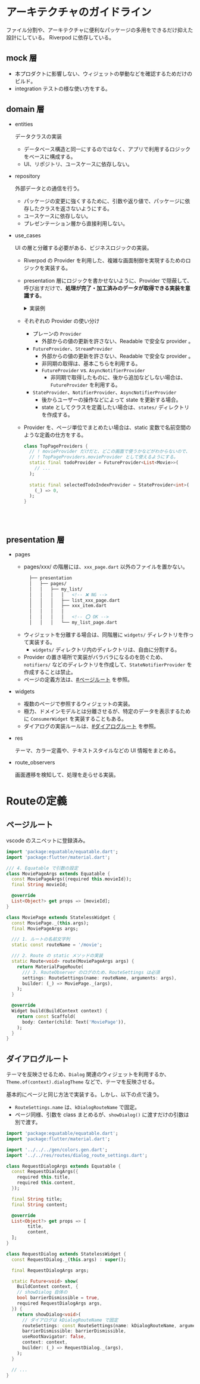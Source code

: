 # アーキテクチャのガイドライン
ファイル分割や、アーキテクチャに便利なパッケージの多用をできるだけ抑えた設計にしている。
Riverpod に依存している。

## mock 層
  - 本プロダクトに影響しない、ウィジェットの挙動などを確認するためだけのビルド。
  - integration テストの様な使い方をする。

## domain 層
  - entities

    データクラスの実装
    - データベース構造と同一にするのではなく、アプリで利用するロジックをベースに構成する。
    - UI、リポジトリ、ユースケースに依存しない。
  - repository

    外部データとの通信を行う。
    - パッケージの変更に強くするために、引数や返り値で、パッケージに依存したクラスを返さないようにする。
    - ユースケースに依存しない。
    - プレゼンテーション層から直接利用しない。
  - use_cases

    UI の層と分離する必要がある、ビジネスロジックの実装。
      - Riverpod の Provider を利用した、複雑な画面制御を実現するためのロジックを実装する。
      - presentation 層にロジックを書かせないように、Provider で隠蔽して、呼び出すだけで、**処理が完了・加工済みのデータが取得できる実装を意識する**。
        <details>
        <summary>
        実装例
        </summary>

        ⭕️ OK
        ```dart
        final todoListProvider = Provider(
          (_) => //
        );

        final selectedTodoIndexProvider = StateProvider((ref) => 0);

        final selectedTodoProvider = Provider((ref) {
          final index = ref.watch(selectedTodoIndexProvider);
          final todoList = ref.watch(todoListProvider);

          return todoList[index];
        });

        // pages
        class TodoListPage extends ConsumerWidget {
          @override
          Widget build(BuildContext context, WidgetRef ref) {
            final selectedTodo = ref.watch(selectedTodoProvider);
          
          // ...
        }
        ```

        ❌ NG
        ```dart
        final todoListProvider = Provider(
          (_) => //
        );

        final selectedTodoIndexProvider = StateProvider((ref) => 0);


        // pages
        class todoListPage extends ConsumerWidget {
          @override
          Widget build(BuildContext context, WidgetRef ref) {
            final selectedTodo = ref.watch(
              todoListProvider,
          )[ref.watch(selectedTodoIndexProvider)];
          
            // ...
          }
        ```
        </details>
      - それぞれの Provider の使い分け
        - プレーンの `Provider`
          - 外部からの値の更新を許さない、Readable で安全な provider 。
        - `FutureProvider`、`StreamProvider`
          - 外部からの値の更新を許さない、Readable で安全な provider 。
          - 非同期の取得は、基本こちらを利用する。
          - `FutureProvider` vs. `AsyncNotifierProvider`
            - 非同期で取得したものに、後から追加などしない場合は、`FutureProvider` を利用する。
        - `StateProvider`、`NotifierProvider`、`AsyncNotifierProvider`
          - 後からユーザーの操作などによって state を更新する場合。
          - state としてクラスを定義したい場合は、`states/` ディレクトリを作成する。
      - Provider を、ページ単位でまとめたい場合は、static 変数で名前空間のような定義の仕方をする。

        ```dart
        class TopPageProviders {
          // ! movieProvider だけだと、どこの画面で使うかなどがわからないので、
          // ! TopPageProviders.movieProvider として使えるようにする。
          static final todoProvider = FutureProvider<List<Movie>>(
            // ...
          );
          
          static final selectedTodoIndexProvider = StateProvider<int>(
            (_) => 0,
          );
        }
        ```

<br/><br/>

## presentation 層
- pages
  - pages/xxx/ の階層には、`xxx_page.dart` 以外のファイルを置かない。
    ```md
      ├── presentation
      │   ├── pages/
      │   │   ├── my_list/
      │   │   │   │   <!-- ❌ NG -->
      │   │   │   ├── list_xxx_page.dart 
      │   │   │   ├── xxx_item.dart 
      │   │   │   │
      │   │   │   │   <!-- ⭕️ OK -->
      │   │   │   └── my_list_page.dart
    ```
  - ウィジェットを分離する場合は、同階層に `widgets/` ディレクトリを作って実装する。
    - `widgets/` ディレクトリ内のディレクトリは、自由に分割する。
  - Provider の置き場所で実装がバラバラになるのを防ぐため、 `notifiers/` などのディレクトリを作成して、`StateNotifierProvider` を作成することは禁止。
  - ページの定義方法は、[#ページルート](#ページルート) を参照。
- widgets
  - 複数のページで参照するウィジェットの実装。
  - 極力、ドメインモデルとは分離させるが、特定のデータを表示するために `ConsumerWidget` を実装することもある。
  - ダイアログの実装ルールは、[#ダイアログルート](#ダイアログルート) を参照。
- res
  
  テーマ、カラー定義や、テキストスタイルなどの UI 情報をまとめる。
- route_observers

  画面遷移を検知して、処理を走らせる実装。

# Routeの定義
## ページルート
vscode のスニペットに登録済み。
```dart
import 'package:equatable/equatable.dart';
import 'package:flutter/material.dart';

/// 4. Equatable で引数の設定
class MoviePageArgs extends Equatable {
  const MoviePageArgs({required this.movieId});
  final String movieId;

  @override
  List<Object?> get props => [movieId];
}

class MoviePage extends StatelessWidget {
  const MoviePage._(this.args);
  final MoviePageArgs args;

  /// 1. ルートの名前文字列
  static const routeName = '/movie';

  /// 2. Route の static メソッドの実装
  static Route<void> route(MoviePageArgs args) {
    return MaterialPageRoute(
      /// 3. RouteObserver のログのため、RouteSettings は必須
      settings: RouteSettings(name: routeName, arguments: args),
      builder: (_) => MoviePage._(args),
    );
  }

  @override
  Widget build(BuildContext context) {
    return const Scaffold(
      body: Center(child: Text('MoviePage')),
    );
  }
}
```

## ダイアログルート
テーマを反映させるため、`Dialog` 関連のウィジェットを利用するか、`Theme.of(context).dialogTheme` などで、テーマを反映させる。

基本的にページと同じ方法で実装する。しかし、以下の点で違う。
- `RouteSettings.name` は、`kDialogRouteName` で固定。
- ページ同様、引数を class まとめるが、`showDialog()` に渡すだけの引数は別で渡す。

```dart
import 'package:equatable/equatable.dart';
import 'package:flutter/material.dart';

import '../../../gen/colors.gen.dart';
import '../../res/routes/dialog_route_settings.dart';

class RequestDialogArgs extends Equatable {
  const RequestDialogArgs({
    required this.title,
    required this.content,
  });

  final String title;
  final String content;

  @override
  List<Object?> get props => [
        title,
        content,
  ];
}

class RequestDialog extends StatelessWidget {
  const RequestDialog._(this.args) : super();

  final RequestDialogArgs args;

  static Future<void> show(
    BuildContext context, {
    // showDialog 自体の
    bool barrierDismissible = true,
    required RequestDialogArgs args,
  }) {
    return showDialog<void>(
      // ダイアログは kDialogRouteName で固定
      routeSettings: const RouteSettings(name: kDialogRouteName, arguments: args),
      barrierDismissible: barrierDismissible,
      useRootNavigator: false,
      context: context,
      builder: (_) => RequestDialog._(args),
    );
  }

  // ...
}
```


